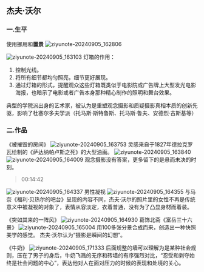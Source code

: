 ## 杰夫·沃尔
### 一.生平
使用挪用和**置景**
![ziyunote-20240905_162806](https://gitee.com/kawahara0616/photographnotes/raw/master/imgs/202409051628199.png) 

![ziyunote-20240905_163103](https://gitee.com/kawahara0616/photographnotes/raw/master/imgs/202409051631883.png)
灯箱的作用：
1. 控制光线。
2. 将所有细节都均匀照亮，细节更好展现。
3. 通过灯箱的形式，提醒观众这些灯箱既类似于电影院或广告牌上大型发光电影海报，也暗示了电影或者广告本身那种精心制作的照明和舞台效果。

典型的学院派出身的艺术家，被认为是重塑观念摄影和质疑摄影真相本质的创新先驱，影响了杜塞尔多夫学派（托马斯·斯特鲁斯、托马斯·鲁夫、安德烈·古斯基等）

### 二.作品
《被摧毁的房间》
![ziyunote-20240905_163753](https://gitee.com/kawahara0616/photographnotes/raw/master/imgs/202409051637696.png)
灵感来自于1827年德拉克罗瓦绘制的《萨达纳帕卢斯之死》的大型油画。
![ziyunote-20240905_163840](https://gitee.com/kawahara0616/photographnotes/raw/master/imgs/202409051638924.png)
![ziyunote-20240905_164009](https://gitee.com/kawahara0616/photographnotes/raw/master/imgs/202409051640755.png)
观念摄影没有答案，更多留下的是悬而未决的时刻。

> 00:14:42

![ziyunote-20240905_164337](https://gitee.com/kawahara0616/photographnotes/raw/master/imgs/202409051643658.png)
男性凝视
![ziyunote-20240905_164355](https://gitee.com/kawahara0616/photographnotes/raw/master/imgs/202409051643834.png)
与马奈《福利·贝热尔的吧台》呈现的内容不同，杰夫·沃尔的照片里的女性不再是传统意义中被凝视的对象了，表情从容淡定，衣着普通，没有为了凸显身材而着装。

《突如其来的一阵风》
![ziyunote-20240905_164930](https://gitee.com/kawahara0616/photographnotes/raw/master/imgs/202409051649108.png)
葛饰北斋《富岳三十六景》
![ziyunote-20240905_165004](https://gitee.com/kawahara0616/photographnotes/raw/master/imgs/202409051650151.png)
用100多张分景合成而来，创造出一种快照美学的感觉。
杰夫·沃尔认为“摄影是瞬间的幻想”。

《牛奶》
![ziyunote-20240905_171333](https://gitee.com/kawahara0616/photographnotes/raw/master/imgs/202409051713027.png)
后面规整的墙可以理解为是某种社会规则，压在了男子的身后，牛奶飞溅的无序和砖墙的有序强烈对比，“忍受和剥夺始终是社会问题的中心”，表达他对人在面对压力的时候的表现和处境的关心。